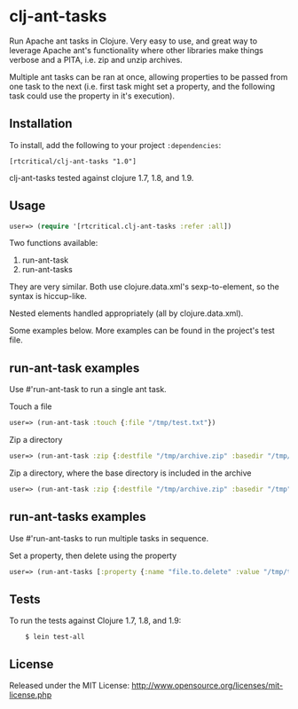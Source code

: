 # clj-ant-tasks

Run Apache ant tasks in Clojure. Very easy to use, and great way to leverage Apache ant's functionality where other libraries make things verbose and a PITA, i.e. zip and unzip archives.

Multiple ant tasks can be ran at once, allowing properties to be passed from one task to the next (i.e. first task might set a property, and the following task could use the property in it's execution).

## Installation

To install, add the following to your project `:dependencies`:

	[rtcritical/clj-ant-tasks "1.0"]

clj-ant-tasks tested against clojure 1.7, 1.8, and 1.9.

## Usage

```clojure
user=> (require '[rtcritical.clj-ant-tasks :refer :all])
```

Two functions available:

1) run-ant-task
2) run-ant-tasks

They are very similar. Both use clojure.data.xml's sexp-to-element, so the syntax is hiccup-like.

Nested elements handled appropriately (all by clojure.data.xml).

Some examples below. More examples can be found in the project's test file.


## run-ant-task examples

Use #'run-ant-task to run a single ant task.


Touch a file

```clojure
user=> (run-ant-task :touch {:file "/tmp/test.txt"})
```


Zip a directory

```clojure
user=> (run-ant-task :zip {:destfile "/tmp/archive.zip" :basedir "/tmp/archive"})
```

Zip a directory, where the base directory is included in the archive

```clojure
user=> (run-ant-task :zip {:destfile "/tmp/archive.zip" :basedir "/tmp" :includes "archive/**"})
```




## run-ant-tasks examples

Use #'run-ant-tasks to run multiple tasks in sequence.


Set a property, then delete using the property

```clojure
user=> (run-ant-tasks [:property {:name "file.to.delete" :value "/tmp/test.txt"}] [:delete {:file "${file.to.delete}"}])
```


## Tests

To run the tests against Clojure 1.7, 1.8, and 1.9:

```console
	$ lein test-all
```

## License

Released under the MIT License: http://www.opensource.org/licenses/mit-license.php

